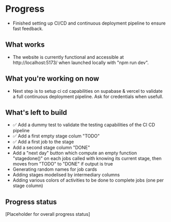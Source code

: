 # Progress

- Finished setting up CI/CD and continuous deployment pipeline to ensure fast feedback.
## What works
- The website is currently functional and accessible at http://localhost:5173/ when launched locally with "npm run dev".

## What you're working on now
- Next step is to setup ci cd capabilities on supabase & vercel to validate a full continuous deployment pipeline. Ask for credentials when usefull.

## What's left to build
- ✅ Add a dummy test to validate the testing capabilities of the CI CD pipeline
- ✅ Add a first empty stage colum "TODO"
- ✅ Add a first job to the stage
- Add a second stage column "DONE"
- Add a "next day" button which compute an empty function "stagedone()" on each jobs called with knowing its current stage, then moves from "TODO" to "DONE" if output is true
- Generating random names for job cards
- Adding stages modelised by intermediary columns
- Adding various colors of activities to be done to complete jobs (one per stage column)

## Progress status
[Placeholder for overall progress status]
